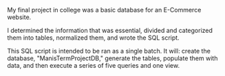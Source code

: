 My final project in college was a basic database for an E-Commerce website.

I determined the information that was essential, divided and categorized them into tables, normalized them, and wrote the SQL script.

This SQL script is intended to be ran as a single batch. It will: create the database, "ManisTermProjectDB," generate the tables, populate them with data, and then execute a series of five queries and one view.
